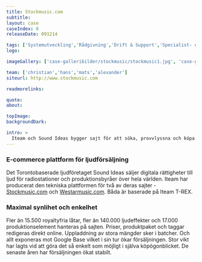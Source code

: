 ```yaml
---
title: Stockmusic.com
subtitle:
layout: case
caseIndex: 8
releaseDate: 091214

tags: ['Systemutveckling','Rådgivning','Drift & Support','Specialist- och projektstöd','Systemförvaltning']
logo:

imageGallery: ['case-galleribilder/stockmusic/stockmusic1.jpg', 'case-galleribilder/stockmusic/stockmusic2.jpg', 'case-galleribilder/stockmusic/stockmusic3.jpg']

team: ['christian','hans','mats','alexander']
siteurl: http://www.stockmusic.com

readmorelinks:

quote:
about:

topImage:
backgroundDark:

intro: >
  Iteam och Sound Ideas bygger sajt för att söka, provvlyssna och köpa musik, ljudeffekter och produktionselement.
---
```


### E-commerce plattform för ljudförsäljning
Det Torontobaserade ljudföretaget Sound Ideas säljer digitala rättigheter till ljud för radiostationer och produktionsbyråer över hela världen. Iteam har producerat den tekniska plattformen för två av deras sajter - <a href="http://www.stockmusic.com" target="blank">Stockmusic.com</a> och <a href="http://www.westarmusic.com" target="blank">Westarmusic.com</a>. Båda är baserade på Iteam T-REX.

### Maximal synlihet och enkelhet
Fler än 15.500 royaltyfria låtar, fler än 140.000 ljudeffekter och 17.000 produktionselement hanteras på sajten. Priser, produktpaket och taggar redigeras direkt online. Uppladdning av stora mängder sker i batcher. Och allt exponeras mot Google Base vilket i sin tur ökar försäljningen. Stor vikt har lagts vid att göra det så enkelt som möjligt i själva köpögonblicket. De senaste åren har försäljningen ökat stabilt.
